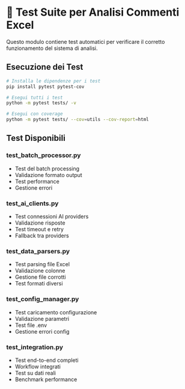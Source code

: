 # 🧪 Test Suite per Analisi Commenti Excel

Questo modulo contiene test automatici per verificare il corretto funzionamento del sistema di analisi.

## Esecuzione dei Test

```bash
# Installa le dipendenze per i test
pip install pytest pytest-cov

# Esegui tutti i test
python -m pytest tests/ -v

# Esegui con coverage
python -m pytest tests/ --cov=utils --cov-report=html
```

## Test Disponibili

### test_batch_processor.py
- Test del batch processing
- Validazione formato output
- Test performance
- Gestione errori

### test_ai_clients.py  
- Test connessioni AI providers
- Validazione risposte
- Test timeout e retry
- Fallback tra providers

### test_data_parsers.py
- Test parsing file Excel
- Validazione colonne
- Gestione file corrotti
- Test formati diversi

### test_config_manager.py
- Test caricamento configurazione
- Validazione parametri
- Test file .env
- Gestione errori config

### test_integration.py
- Test end-to-end completi
- Workflow integrati
- Test su dati reali
- Benchmark performance
